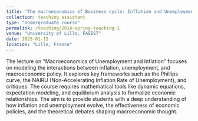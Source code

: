 ```yaml
---
title: "The macroeconomics of Business cycle: Inflation and Unemployment"
collection: teaching assistant
type: "Undergraduate course"
permalink: /teaching/2014-spring-teaching-1
venue: "University of Lille, FASEST"
date: 2025-01-15
location: "Lille, France"
---
```


The lecture on "Macroeconomics of Unemployment and Inflation" focuses on modeling the interactions between inflation, unemployment, and macroeconomic policy. It explores key frameworks such as the Phillips curve, the NAIRU (Non-Accelerating Inflation Rate of Unemployment), and critiques. The course requires mathematical tools like dynamic equations, expectation modeling, and equilibrium analysis to formalize economic relationships. The aim is to provide students with a deep understanding of how inflation and unemployment evolve, the effectiveness of economic policies, and the theoretical debates shaping macroeconomic thought.
